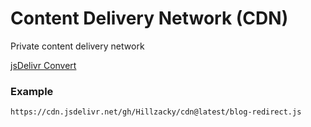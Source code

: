 # Content Delivery Network (CDN)
Private content delivery network

[jsDelivr Convert](https://www.jsdelivr.com/github)

### Example
```
https://cdn.jsdelivr.net/gh/Hillzacky/cdn@latest/blog-redirect.js
```

